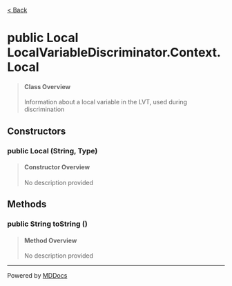 [< Back](../README.md)
# public Local LocalVariableDiscriminator.Context.Local #
>#### Class Overview ####
>Information about a local variable in the LVT, used during
 discrimination
## Constructors ##
### public Local (String, Type) ###
>#### Constructor Overview ####
>No description provided
>
## Methods ##
### public String toString () ###
>#### Method Overview ####
>No description provided
>

---
Powered by [MDDocs](https://github.com/VRCube/MDDocs)